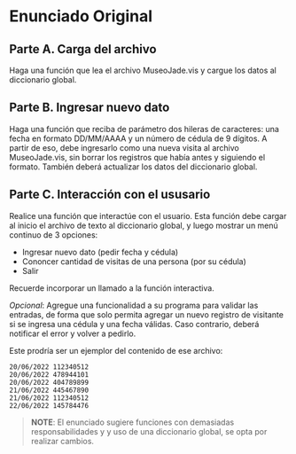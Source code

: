 # Enunciado Original 

## Parte A. Carga del archivo

Haga una función que lea el archivo MuseoJade.vis y cargue los datos al diccionario global.

## Parte B. Ingresar nuevo dato

Haga una función que reciba de parámetro dos hileras de caracteres: una fecha
en formato DD/MM/AAAA y un número de cédula de 9 dígitos. A partir de eso, debe
ingresarlo como una nueva visita al archivo MuseoJade.vis, sin borrar los
registros que había antes y siguiendo el formato. También deberá actualizar los
datos del diccionario global.

## Parte C. Interacción con el ususario

Realice una función que interactúe con el usuario. Esta función debe cargar al
inicio el archivo de texto al diccionario global, y luego mostrar un menú
continuo de 3 opciones:
- Ingresar nuevo dato (pedir fecha y cédula)
- Cononcer cantidad de visitas de una persona (por su cédula)
- Salir

Recuerde incorporar un llamado a la función interactiva.

_Opcional_: Agregue una funcionalidad a su programa para validar las entradas,
de forma que solo permita agregar un nuevo registro de visitante si se ingresa
una cédula y una fecha válidas. Caso contrario, deberá notificar el error y volver
a pedirlo.

Este prodría ser un ejemplor del contenido de ese archivo:

    20/06/2022 112340512
    20/06/2022 478944101
    20/06/2022 404789899
    21/06/2022 445467890
    21/06/2022 112340512
    22/06/2022 145784476

> __**NOTE**__: El enunciado sugiere funciones con demasiadas responsabilidades y
> y uso de una diccionario global, se opta por realizar cambios.
